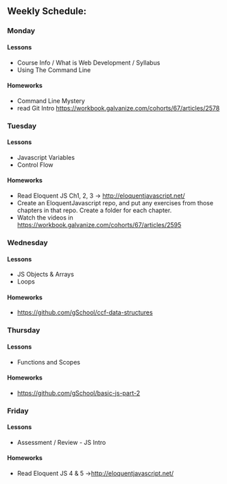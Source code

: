 ## Weekly Schedule:

### Monday

#### Lessons
* Course Info / What is Web Development / Syllabus
* Using The Command Line 

#### Homeworks
* Command Line Mystery 
* read Git Intro https://workbook.galvanize.com/cohorts/67/articles/2578

### Tuesday

#### Lessons
* Javascript Variables
* Control Flow

#### Homeworks
* Read Eloquent JS Ch1, 2, 3 -> http://eloquentjavascript.net/
* Create an EloquentJavascript repo, and put any exercises from those chapters in that repo. Create a folder for each chapter.
* Watch the videos in https://workbook.galvanize.com/cohorts/67/articles/2595

### Wednesday

#### Lessons
* JS Objects & Arrays
* Loops

#### Homeworks
* https://github.com/gSchool/ccf-data-structures

### Thursday

#### Lessons
* Functions and Scopes	

#### Homeworks
* https://github.com/gSchool/basic-js-part-2			

### Friday

#### Lessons
* Assessment / Review - JS Intro

#### Homeworks
* Read Eloquent JS 4 & 5 ->http://eloquentjavascript.net/			
			
